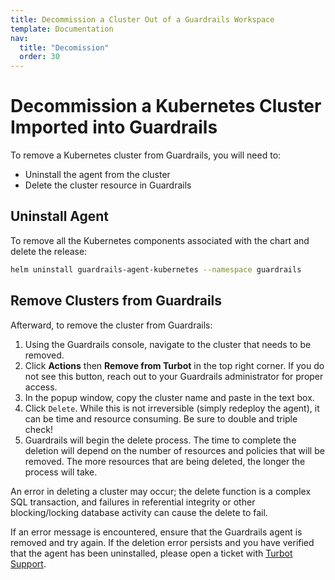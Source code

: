 ```yaml
---
title: Decommission a Cluster Out of a Guardrails Workspace
template: Documentation
nav:
  title: "Decomission"
  order: 30
---
```


# Decommission a Kubernetes Cluster Imported into Guardrails

To remove a Kubernetes cluster from Guardrails, you will need to:
- Uninstall the agent from the cluster
- Delete the cluster resource in Guardrails

## Uninstall Agent

To remove all the Kubernetes components associated with the chart and delete the release:

```sh
helm uninstall guardrails-agent-kubernetes --namespace guardrails
```

## Remove Clusters from Guardrails

Afterward, to remove the cluster from Guardrails:

1. Using the Guardrails console, navigate to the cluster that needs to be removed.
2. Click **Actions** then **Remove from Turbot** in the top right corner. If you do not see this button, reach out to your Guardrails
   administrator for proper access.
3. In the popup window, copy the cluster name and paste in the text box.
4. Click `Delete`. While this is not irreversible (simply redeploy the agent), it can be time and resource consuming.
   Be sure to double and triple check!
5. Guardrails will begin the delete process. The time to complete the deletion will depend on the number of resources and
   policies that will be removed. The more resources that are being deleted, the longer the process will take.

An error in deleting a cluster may occur; the delete function is a complex SQL transaction, and failures in referential
integrity or other blocking/locking database activity can cause the delete to fail.

If an error message is encountered, ensure that the Guardrails agent is removed and try again. If the deletion error
persists and you have verified that the agent has been uninstalled, please open a ticket with [Turbot Support](mailto:help@turbot.com).

